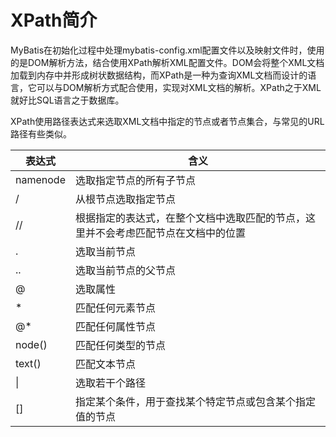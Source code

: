 # XPath简介

MyBatis在初始化过程中处理mybatis-config.xml配置文件以及映射文件时，使用的是DOM解析方法，结合使用XPath解析XML配置文件。DOM会将整个XML文档加载到内存中并形成树状数据结构，而XPath是一种为查询XML文档而设计的语言，它可以与DOM解析方式配合使用，实现对XML文档的解析。XPath之于XML就好比SQL语言之于数据库。



XPath使用路径表达式来选取XML文档中指定的节点或者节点集合，与常见的URL路径有些类似。

表达式|含义
----|----
namenode   |选取指定节点的所有子节点
/ | 从根节点选取指定节点 
// | 根据指定的表达式，在整个文档中选取匹配的节点，这里并不会考虑匹配节点在文档中的位置 
. | 选取当前节点 
..| 选取当前节点的父节点 
 @ | 选取属性 
 \* | 匹配任何元素节点 
 @* | 匹配任何属性节点 
 node() | 匹配任何类型的节点 
 text() | 匹配文本节点 
 \| | 选取若干个路径 
 [] | 指定某个条件，用于查找某个特定节点或包含某个指定值的节点 